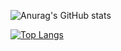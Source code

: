 ![Anurag's GitHub stats](https://github-readme-stats.vercel.app/api?username=Jaons&show_icons=true&theme=radical)   

[![Top Langs](https://github-readme-stats.vercel.app/api/top-langs/?username=Jaons_cloud_1&langs_count=8)](https://github.com/anuraghazra/github-readme-stats)


